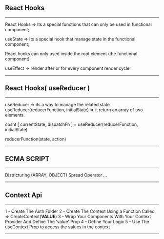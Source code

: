 ## React Hooks

---

React Hooks => Its a special functions that can only be used in functional component;

useState => Its a special hook that manage state in the functional component;

React hooks can only used inside the root element (the functional component)

useEffect => render after or for every component render cycle.

---

## React Hooks( useReducer )

---

useReducer => its a way to manage the related state
useReducer(reducerFunction, initialState) => it return an array of two elements.

cosnt [ currentState, dispatchFn ] = useReducer(reducerFunction, initialState)

reducerFunction(state, action)

---

## ECMA SCRIPT

---

Districturing (ARRAY, OBJECT)
Spread Operator ...

---

## Context Api

---

1 - Create The Auth Folder
2 - Create The Context Using a Function Called => CreateContext(**VALUE**)
3 - Wrap Your Components With Your Context Provider And Define The 'value' Prop
4 - Define Your Logic
5 - Use The useContext Prop to access the values in the context

---
